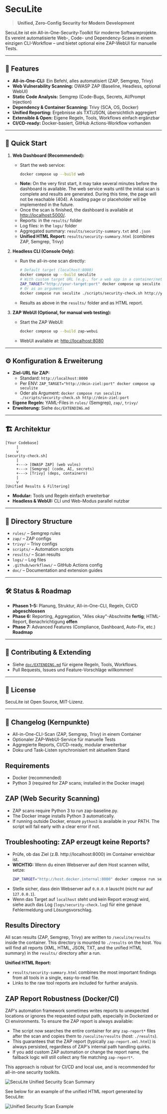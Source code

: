 # SecuLite

> **Unified, Zero-Config Security for Modern Development**

SecuLite ist ein All-in-One-Security-Toolkit für moderne Softwareprojekte. Es vereint automatisierte Web-, Code- und Dependency-Scans in einem einzigen CLI-Workflow – und bietet optional eine ZAP-WebUI für manuelle Tests.

---

## 🚀 Features

- **All-in-One-CLI:** Ein Befehl, alles automatisiert (ZAP, Semgrep, Trivy)
- **Web Vulnerability Scanning:** OWASP ZAP (Baseline, Headless, optional WebUI)
- **Static Code Analysis:** Semgrep (Code-Bugs, Secrets, AI/Prompt Injection)
- **Dependency & Container Scanning:** Trivy (SCA, OS, Docker)
- **Unified Reporting:** Ergebnisse als TXT/JSON, übersichtlich aggregiert
- **Extensible & Open:** Eigene Regeln, Tools, Workflows einfach ergänzbar
- **CI/CD-ready:** Docker-basiert, GitHub Actions-Workflow vorhanden

---

## 🏁 Quick Start

1. **Web Dashboard (Recommended):**
   - Start the web service:
     ```sh
     docker compose up --build web
     ```
   - **Note:** On the very first start, it may take several minutes before the dashboard is available. The web service waits until the initial scan is complete and results are generated. During this time, the page will not be reachable (404). A loading page or placeholder will be implemented in the future.
   - Once the scan is finished, the dashboard is available at [http://localhost:5000/](http://localhost:5000/).
   - Reports: in the `results/` folder
   - Log files: in the `logs/` folder
   - Aggregated summary: `results/security-summary.txt` and `.json`
   - **Unified HTML Report:** `results/security-summary.html` (combines ZAP, Semgrep, Trivy)

2. **Headless CLI (Console Only):**
   - Run the all-in-one scan directly:
     ```sh
     # Default target (localhost:8000)
     docker compose up --build seculite
     # With custom target URL (e.g., for a web app in a container/network)
     ZAP_TARGET="http://your-target:port" docker compose up seculite
     # Or as an argument:
     docker compose run seculite ./scripts/security-check.sh http://your-target:port
     ```
   - Results as above in the `results/` folder and as HTML report.

3. **ZAP WebUI (Optional, for manual web testing):**
   - Start the ZAP WebUI:
     ```sh
     docker compose up --build zap-webui
     ```
   - WebUI available at: [http://localhost:8080](http://localhost:8080)

---

## ⚙️ Konfiguration & Erweiterung

- **Ziel-URL für ZAP:**
  - Standard: `http://localhost:8000`
  - Per ENV: `ZAP_TARGET="http://dein-ziel:port" docker compose up seculite`
  - Oder als Argument: `docker compose run seculite ./scripts/security-check.sh http://dein-ziel:port`
- **Eigene Regeln:** YAML-Files in `rules/` (Semgrep), `zap/`, `trivy/`
- **Erweiterung:** Siehe `doc/EXTENDING.md`

---

## 🏗 Architektur

```
[Your Codebase]
     |
     v
[security-check.sh]
     |
     +---> [OWASP ZAP] (web vulns)
     +---> [Semgrep] (code, AI, secrets)
     +---> [Trivy] (deps, containers)
     |
     v
[Unified Results & Filtering]
```
- **Modular:** Tools und Regeln einfach erweiterbar
- **Headless & WebUI:** CLI und Web-Modus parallel nutzbar

---

## 📂 Directory Structure

- `rules/` – Semgrep rules
- `zap/` – ZAP configs
- `trivy/` – Trivy configs
- `scripts/` – Automation scripts
- `results/` – Scan results
- `logs/` – Log files
- `.github/workflows/` – GitHub Actions config
- `doc/` – Documentation and extension guides

---

## 🛠️ Status & Roadmap

- **Phasen 1–5:** Planung, Struktur, All-in-One-CLI, Regeln, CI/CD **abgeschlossen**
- **Phase 6:** Reporting, Aggregation, "Alles okay"-Abschnitte **fertig**; HTML-Report, Benachrichtigung **offen**
- **Phase 7:** Advanced Features (Compliance, Dashboard, Auto-Fix, etc.) **Roadmap**

---

## 🤝 Contributing & Extending

- Siehe [`doc/EXTENDING.md`](doc/EXTENDING.md) für eigene Regeln, Tools, Workflows.
- Pull Requests, Issues und Feature-Vorschläge willkommen!

---

## 📄 License

SecuLite ist Open Source, MIT-Lizenz.

---

## 📝 Changelog (Kernpunkte)
- All-in-One-CLI-Scan (ZAP, Semgrep, Trivy) in einem Container
- Optionaler ZAP-WebUI-Service für manuelle Tests
- Aggregierte Reports, CI/CD-ready, modular erweiterbar
- Doku und Task-Listen synchronisiert mit aktuellem Stand

## Requirements
- Docker (recommended)
- Python 3 (required for ZAP scans; installed in the Docker image)

## ZAP (Web Security Scanning)
- ZAP scans require Python 3 to run zap-baseline.py.
- The Docker image installs Python 3 automatically.
- If running outside Docker, ensure `python3` is available in your PATH. The script will fail early with a clear error if not.

## Troubleshooting: ZAP erzeugt keine Reports?
- Prüfe, ob das Ziel (z.B. http://localhost:8000) im Container erreichbar ist.
- **WICHTIG:** Wenn du einen Webserver auf dem Host scannen willst, setze:
  ```sh
  ZAP_TARGET="http://host.docker.internal:8000" docker compose run seculite
  ```
- Stelle sicher, dass dein Webserver auf `0.0.0.0` lauscht (nicht nur auf `127.0.0.1`).
- Wenn das Target auf `localhost` steht und kein Report erzeugt wird, siehe auch das Log (`logs/security-check.log`) für eine genaue Fehlermeldung und Lösungsvorschlag.

## Results Directory

All scan results (ZAP, Semgrep, Trivy) are written to `/seculite/results` inside the container. This directory is mounted to `./results` on the host. You will find all reports (XML, HTML, JSON, TXT, and the unified HTML summary) in the `results/` directory after a run.

**Unified HTML Report:**
- `results/security-summary.html` combines the most important findings from all tools in a single, easy-to-read file.
- Links to the raw tool reports are included for further analysis.

## ZAP Report Robustness (Docker/CI)

ZAP's automation framework sometimes writes reports to unexpected locations or ignores the requested output path, especially in Dockerized or CI environments. To ensure the ZAP report is always available:

- The script now searches the entire container for any `zap-report*` files after the scan and copies them to `/seculite/results` (host: `./results`).
- This guarantees that the ZAP report (typically `zap-report.xml.html`) is always persisted, regardless of ZAP's internal path handling quirks.
- If you add custom ZAP automation or change the report name, the fallback logic will still collect any file matching `zap-report*`.

This approach is robust for CI/CD and local use, and is recommended for all-in-one security toolkits.

![SecuLite Unified Security Scan Summary](docs/screenshots/security-summary-example.png)

See below for an example of the unified HTML report generated by SecuLite:

![Unified Security Scan Example](docs/screenshots/security-summary-example.png)

